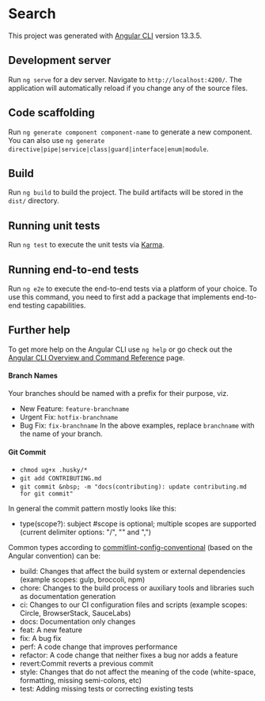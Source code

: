 # Search

This project was generated with [Angular CLI](https://github.com/angular/angular-cli) version 13.3.5.

## Development server

Run `ng serve` for a dev server. Navigate to `http://localhost:4200/`. The application will automatically reload if you change any of the source files.

## Code scaffolding

Run `ng generate component component-name` to generate a new component. You can also use `ng generate directive|pipe|service|class|guard|interface|enum|module`.

## Build

Run `ng build` to build the project. The build artifacts will be stored in the `dist/` directory.

## Running unit tests

Run `ng test` to execute the unit tests via [Karma](https://karma-runner.github.io).

## Running end-to-end tests

Run `ng e2e` to execute the end-to-end tests via a platform of your choice. To use this command, you need to first add a package that implements end-to-end testing capabilities.

## Further help

To get more help on the Angular CLI use `ng help` or go check out the [Angular CLI Overview and Command Reference](https://angular.io/cli) page.

#### Branch Names

Your branches should be named with a prefix for their purpose, viz.

- New Feature: `feature-branchname`
- Urgent Fix: `hotfix-branchname`
- Bug Fix: `fix-branchname`
  In the above examples, replace `branchname` with the name of your branch.

#### Git Commit

- `chmod ug+x .husky/*`
- `git add CONTRIBUTING.md`
- `git commit &nbsp; -m "docs(contributing): update contributing.md for git commit"`

In general the commit pattern mostly looks like this:

- type(scope?): subject #scope is optional; multiple scopes are supported (current delimiter options: "/", "\" and ",")

Common types according to [commitlint-config-conventional](https://github.com/conventional-changelog/commitlint/tree/master/@commitlint/config-conventional#type-enum) (based on the Angular convention) can be:

- build: Changes that affect the build system or external dependencies (example scopes: gulp, broccoli, npm)
- chore: Changes to the build process or auxiliary tools and libraries such as documentation generation
- ci: Changes to our CI configuration files and scripts (example scopes: Circle, BrowserStack, SauceLabs)
- docs: Documentation only changes
- feat: A new feature
- fix: A bug fix
- perf: A code change that improves performance
- refactor: A code change that neither fixes a bug nor adds a feature
- revert:Commit reverts a previous commit
- style: Changes that do not affect the meaning of the code (white-space, formatting, missing semi-colons, etc)
- test: Adding missing tests or correcting existing tests




